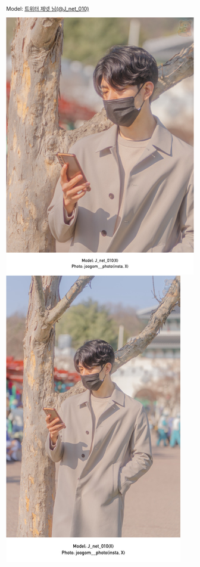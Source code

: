 ﻿---
dddd: 2024.03.23 코페
nickname: 제넷
sns_type: x
sns_id: J_net_010
---

Model: <a href="https://x.com/J_net_010" target="_blank">트위터 제넷 님(@J_net_010)</a>

![DSC07551.jpg](/assets/img/2024/03-23/제넷/DSC07551.jpg)
![DSC07554.jpg](/assets/img/2024/03-23/제넷/DSC07554.jpg)